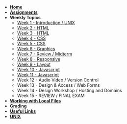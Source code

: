 <!-- docs/_sidebar.md -->

* [**Home**](/)
* [**Assignments**](assignments.md)
* **Weekly Topics**
    * [Week 1 - Introduction / UNIX](week-1/)
    * [Week 2 - HTML](week-2/)
    * [Week 3 - HTML](week-3/)
    * [Week 4 - CSS](week-4/)
    * [Week 5 - CSS](week-5/)
    * [Week 6 - Graphics](week-6/)
    * [Week 7 - Review / Midterm](week-7/)
    * [Week 8 - Responsive](week-8/)
    * [Week 9 - Layout](week-9/)
    * [Week 10 - Javascript](week-10/)
    * [Week 11 - Javascript](week-11/)
    * Week 12 - Audio Video / Version Control
    * Week 13 - Design & Access / Web Forms
    * Week 14 - Design Workshop / Hosting and Domains
    * Week 15 - REVIEW / FINAL EXAM
* [**Working with Local Files**](local-files.md)
* [**Grading**](grading.md)
* [**Useful Links**](links.md)
* [**UNIX**](unix.md)
